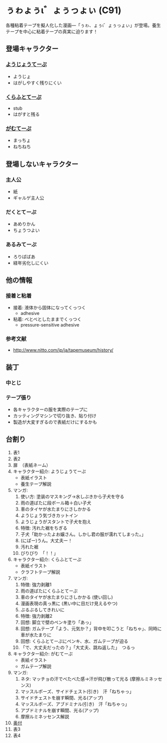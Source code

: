 # ぅゎょぅι゛ょぅっょぃ (C91)

各種粘着テープを擬人化した漫画―「ぅゎ、ょぅι゛ょぅっょぃ」が登場。養生テープを中心に粘着テープの真実に迫ります！

## 登場キャラクター

### [ようじょうてーぷ](Characters/youjyou.md)

* ようじょ
* はがしやすく残りにくい

### [くらふとてーぷ](Characters/craft.md)

* stub
* はがすと残る

### [がむてーぷ](Characters/gum.md)

* まっちょ
* ねちねち

## 登場しないキャラクター

### 主人公

* 紙
* ギャルゲ主人公

### だくとてーぷ

* あめりかん
* ちょうつよい

### あるみてーぷ

* ろりばばあ
* 経年劣化しにくい

## 他の情報

### 接着と粘着

* 接着: 液体から固体になってくっつく
  * adhesive
* 粘着: べとべとしたままでくっつく
  * pressure-sensitive adhesive

### 参考文献

* http://www.nitto.com/jp/ja/tapemuseum/history/

## 装丁

### 中とじ

### テープ張り

* 各キャラクターの服を実際のテープに
* カッティングマシンで切り抜き、貼り付け
* 製造が大変すぎるので表紙だけにするかも

## 台割り
1. 表1
2. 表2
3. 扉　（表紙ネーム）
4. キャラクター紹介: ようじょうてーぷ
    * 表紙イラスト
    * 養生テープ解説
5. マンガ: 
    1. 使い方: 塗装のマスキング→水しぶきから子犬を守る
      1. 雨の道ばたに段ボール箱＋白い子犬
      2. 車のタイヤが水たまりにさしかかる
      3. ようじょう気づきカットイン
      4. ようじょうがスタントで子犬を抱え
    2. 特徴: 汚れた裾をちぎる
      1. 子犬「助かったよお嬢さん。しかし君の服が濡れてしまった。」
      2. (にぱー)うん。大丈夫ー！
      3. 汚れた裾
      4. びりびり　「！！」
6. キャラクター紹介: くらふとてーぷ
    * 表紙イラスト
    * クラフトテープ解説
7. マンガ: 
    1. 特徴: 強力剥離1
      1. 雨の道ばたにくらふとてーぷ
      2. 車のタイヤが水たまりにさしかかる (使い回し)
      3. 漫画表現の真っ黒に (黒い中に目だけ見えるやつ)
      4. ぶるぶるしてきれいに
    2. 特徴: 強力剥離2
      1. 回想: 脚立で壁のペンキ塗り「あっ」
      2. 回想: ガムテープ「よう、元気か？」背中を叩こうと「ねちゃ」、同時に車が水たまりに
      3. 回想: くらふとてーぷにペンキ、水、ガムテープが迫る
      4. 「で、大丈夫だったの？」「大丈夫、跳ね返した」　つるっ
8. キャラクター紹介: がむてーぷ
    * 表紙イラスト
    * ガムテープ解説
9. マンガ: 
    1. ネタ: マッチョの汗でべたべた感→汗が飛び散って光る (摩擦ルミネッセンス)
      1. マッスルポーズ、サイドチェスト(引き)　汗「ねちゃっ」
      2. サイドチェストを崩す瞬間、光る(アップ)
      3. マッスルポーズ、アブドミナル(引き)　汗「ねちゃっ」
      4. アブドミナルを崩す瞬間、光る(アップ)
    2. 摩擦ルミネッセンス解説
10. [奥付](Text/Atogaki.md)
11. 表3
12. 表4
